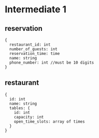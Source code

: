 # Intermediate 1

## reservation

```
{
  restaurant_id: int 
  number_of_guests: int
  reservation_time: time
  name: string
  phone_number: int //must be 10 digits
}

```

## restaurant

```
{
  id: int
  name: string
  tables: {
    id: int
    capacity: int
    open_time_slots: array of times
  }
}

```

